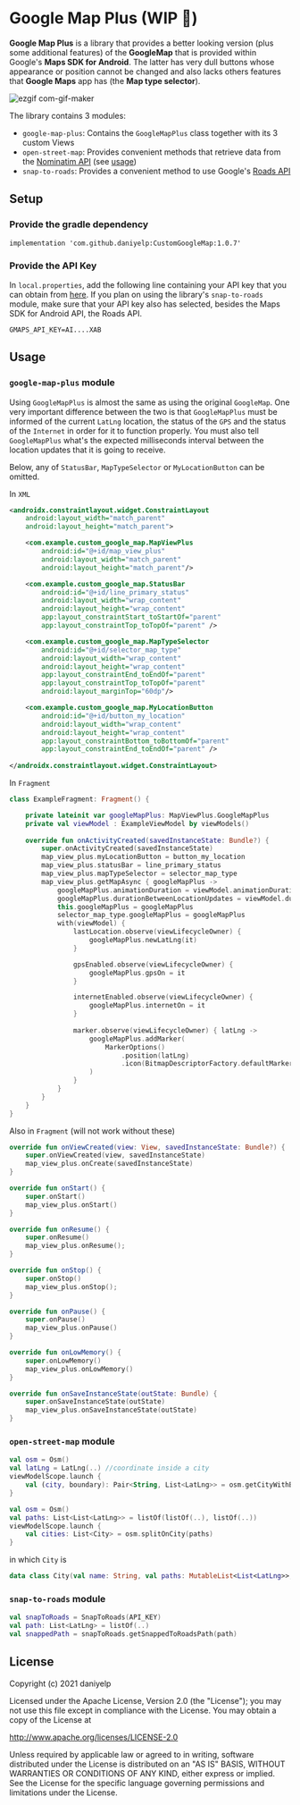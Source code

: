 Google Map Plus (WIP 🚧)
============
**Google Map Plus** is a library that provides a better looking version (plus some additional features) of the **GoogleMap** that is provided within Google's **Maps SDK for Android**. The latter has very dull buttons whose appearance or position cannot be changed and also lacks others features that **Google Maps** app has (the **Map type selector**).

![ezgif com-gif-maker](https://user-images.githubusercontent.com/84658876/144655476-ec46b384-c437-494e-b6b5-56a8ffbe12a1.gif)

The library contains 3 modules:

- `google-map-plus`: Contains the `GoogleMapPlus` class together with its 3 custom Views
- `open-street-map`: Provides convenient methods that retrieve data from the [Nominatim API](https://nominatim.openstreetmap.org) (see [usage](#open-street-map))
- `snap-to-roads`: Provides a convenient method to use Google's [Roads API](https://developers.google.com/maps/documentation/roads/snap)

## Setup
### Provide the gradle dependency
```
implementation 'com.github.daniyelp:CustomGoogleMap:1.0.7'
```
### Provide the API Key
In `local.properties`, add the following line containing your API key that you can obtain from [here](https://developers.google.com/maps/documentation/embed/get-api-key). If you plan on using the library's `snap-to-roads` module, make sure that your API key also has selected, besides the Maps SDK for Android API, the Roads API.

```
GMAPS_API_KEY=AI....XAB
```
## Usage
### `google-map-plus` module
Using `GoogleMapPlus` is almost the same as using the original `GoogleMap`. One very important difference between the two is that `GoogleMapPlus` must be informed of the current `LatLng` location, the status of the `GPS` and the status of the `Internet` in order for it to function properly. You must also tell `GoogleMapPlus` what's the expected milliseconds interval between the location updates that it is going to receive.

Below, any of `StatusBar`, `MapTypeSelector` or `MyLocationButton` can be omitted.

In `XML`
```xml
<androidx.constraintlayout.widget.ConstraintLayout
    android:layout_width="match_parent"
    android:layout_height="match_parent">

    <com.example.custom_google_map.MapViewPlus
        android:id="@+id/map_view_plus"
        android:layout_width="match_parent"
        android:layout_height="match_parent"/>

    <com.example.custom_google_map.StatusBar
        android:id="@+id/line_primary_status"
        android:layout_width="wrap_content"
        android:layout_height="wrap_content"
        app:layout_constraintStart_toStartOf="parent"
        app:layout_constraintTop_toTopOf="parent" />

    <com.example.custom_google_map.MapTypeSelector
        android:id="@+id/selector_map_type"
        android:layout_width="wrap_content"
        android:layout_height="wrap_content"
        app:layout_constraintEnd_toEndOf="parent"
        app:layout_constraintTop_toTopOf="parent"
        android:layout_marginTop="60dp"/>

    <com.example.custom_google_map.MyLocationButton
        android:id="@+id/button_my_location"
        android:layout_width="wrap_content"
        android:layout_height="wrap_content"
        app:layout_constraintBottom_toBottomOf="parent"
        app:layout_constraintEnd_toEndOf="parent" />
        
</androidx.constraintlayout.widget.ConstraintLayout>
```
In `Fragment`
```kotlin
class ExampleFragment: Fragment() {

    private lateinit var googleMapPlus: MapViewPlus.GoogleMapPlus
    private val viewModel : ExampleViewModel by viewModels()
    
    override fun onActivityCreated(savedInstanceState: Bundle?) {
        super.onActivityCreated(savedInstanceState)
        map_view_plus.myLocationButton = button_my_location
        map_view_plus.statusBar = line_primary_status
        map_view_plus.mapTypeSelector = selector_map_type
        map_view_plus.getMapAsync { googleMapPlus ->
            googleMapPlus.animationDuration = viewModel.animationDuration //e.g. 1000L
            googleMapPlus.durationBetweenLocationUpdates = viewModel.durationBetweenLocationUpdates //e.g. 2000L
            this.googleMapPlus = googleMapPlus
            selector_map_type.googleMapPlus = googleMapPlus
            with(viewModel) {
                lastLocation.observe(viewLifecycleOwner) {
                    googleMapPlus.newLatLng(it)
                }

                gpsEnabled.observe(viewLifecycleOwner) {
                    googleMapPlus.gpsOn = it
                }

                internetEnabled.observe(viewLifecycleOwner) {
                    googleMapPlus.internetOn = it
                }
                
                marker.observe(viewLifecycleOwner) { latLng ->
                    googleMapPlus.addMarker(
                        MarkerOptions()
                            .position(latLng)
                            .icon(BitmapDescriptorFactory.defaultMarker(BitmapDescriptorFactory.HUE_GREEN))
                    )
                }
            }
        }
    }
}
```
Also in `Fragment` (will not work without these)
```kotlin
override fun onViewCreated(view: View, savedInstanceState: Bundle?) {
    super.onViewCreated(view, savedInstanceState)
    map_view_plus.onCreate(savedInstanceState)
}

override fun onStart() {
    super.onStart()
    map_view_plus.onStart()
}

override fun onResume() {
    super.onResume()
    map_view_plus.onResume();
}

override fun onStop() {
    super.onStop()
    map_view_plus.onStop();
}

override fun onPause() {
    super.onPause()
    map_view_plus.onPause()
}

override fun onLowMemory() {
    super.onLowMemory()
    map_view_plus.onLowMemory()
}

override fun onSaveInstanceState(outState: Bundle) {
    super.onSaveInstanceState(outState)
    map_view_plus.onSaveInstanceState(outState)
}
```
<a name="open-street-map"></a>
### `open-street-map` module
```kotlin
val osm = Osm()
val latLng = LatLng(..) //coordinate inside a city
viewModelScope.launch {
    val (city, boundary): Pair<String, List<LatLng>> = osm.getCityWithBoundary(latLng)
}
```

```kotlin
val osm = Osm()
val paths: List<List<LatLng>> = listOf(listOf(..), listOf(..))
viewModelScope.launch {
    val cities: List<City> = osm.splitOnCity(paths)
}
```
in which `City` is
```kotlin
data class City(val name: String, val paths: MutableList<List<LatLng>>, val boundary: List<LatLng>)
```

### `snap-to-roads` module
```kotlin
val snapToRoads = SnapToRoads(API_KEY)
val path: List<LatLng> = listOf(..)
val snappedPath = snapToRoads.getSnappedToRoadsPath(path)
```


## License
Copyright (c) 2021 daniyelp

Licensed under the Apache License, Version 2.0 (the "License");
you may not use this file except in compliance with the License.
You may obtain a copy of the License at

http://www.apache.org/licenses/LICENSE-2.0

Unless required by applicable law or agreed to in writing, software
distributed under the License is distributed on an "AS IS" BASIS,
WITHOUT WARRANTIES OR CONDITIONS OF ANY KIND, either express or implied.
See the License for the specific language governing permissions and
limitations under the License.